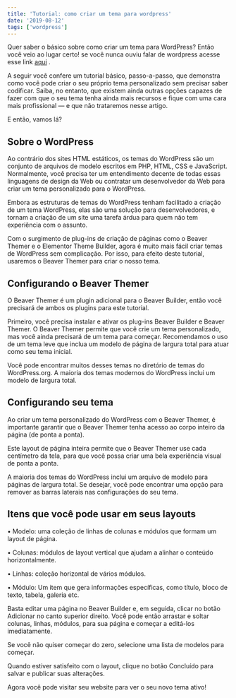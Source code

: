 ```yaml
---
title: 'Tutorial: como criar um tema para wordpress'
date: '2019-08-12'
tags: ['wordpress']
---
```


Quer saber o básico sobre como criar um tema para WordPress? Então você veio ao lugar certo! se você nunca ouviu falar de wordpress acesse esse link [aqui](http://bg.hubdaweb.com.br/wordpress-tutorial-guia-do-iniciante/) .

A seguir você confere um tutorial básico, passo-a-passo, que demonstra como você pode criar o seu próprio tema personalizado sem precisar saber codificar. Saiba, no entanto, que existem ainda outras opções capazes de fazer com que o seu tema tenha ainda mais recursos e fique com uma cara mais profissional — e que não trataremos nesse artigo.

E então, vamos lá?

## Sobre o WordPress

Ao contrário dos sites HTML estáticos, os temas do WordPress são um conjunto de arquivos de modelo escritos em PHP, HTML, CSS e JavaScript. Normalmente, você precisa ter um entendimento decente de todas essas linguagens de design da Web ou contratar um desenvolvedor da Web para criar um tema personalizado para o WordPress.

Embora as estruturas de temas do WordPress tenham facilitado a criação de um tema WordPress, elas são uma solução para desenvolvedores, e tornam a criação de um site uma tarefa árdua para quem não tem experiência com o assunto.

Com o surgimento de plug-ins de criação de páginas como o Beaver Themer e o Elementor Theme Builder, agora é muito mais fácil criar temas de WordPress sem complicação. Por isso, para efeito deste tutorial, usaremos o Beaver Themer para criar o nosso tema.

## Configurando o Beaver Themer

O Beaver Themer é um plugin adicional para o Beaver Builder, então você precisará de ambos os plugins para este tutorial.

Primeiro, você precisa instalar e ativar os plug-ins Beaver Builder e Beaver Themer. O Beaver Themer permite que você crie um tema personalizado, mas você ainda precisará de um tema para começar. Recomendamos o uso de um tema leve que inclua um modelo de página de largura total para atuar como seu tema inicial.

Você pode encontrar muitos desses temas no diretório de temas do WordPress.org. A maioria dos temas modernos do WordPress inclui um modelo de largura total.

## Configurando seu tema

Ao criar um tema personalizado do WordPress com o Beaver Themer, é importante garantir que o Beaver Themer tenha acesso ao corpo inteiro da página (de ponta a ponta).

Este layout de página inteira permite que o Beaver Themer use cada centímetro da tela, para que você possa criar uma bela experiência visual de ponta a ponta.

A maioria dos temas do WordPress inclui um arquivo de modelo para páginas de largura total. Se desejar, você pode encontrar uma opção para remover as barras laterais nas configurações do seu tema.

## Itens que você pode usar em seus layouts

• Modelo: uma coleção de linhas de colunas e módulos que formam um layout de página.

• Colunas: módulos de layout vertical que ajudam a alinhar o conteúdo horizontalmente.

• Linhas: coleção horizontal de vários módulos.

• Módulo: Um item que gera informações específicas, como título, bloco de texto, tabela, galeria etc.

Basta editar uma página no Beaver Builder e, em seguida, clicar no botão Adicionar no canto superior direito. Você pode então arrastar e soltar colunas, linhas, módulos, para sua página e começar a editá-los imediatamente.

Se você não quiser começar do zero, selecione uma lista de modelos para começar.

Quando estiver satisfeito com o layout, clique no botão Concluído para salvar e publicar suas alterações.

Agora você pode visitar seu website para ver o seu novo tema ativo!
